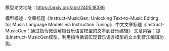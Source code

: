 模型论文地址：https://arxiv.org/abs/2405.18386

模型概述：文章标题《Instruct-MusicGen: Unlocking Text-to-Music Editing for Music Language Models via Instruction Tuning》
中文文章标题《Instruct-MusicGen：通过指令微调解锁音乐语言模型的文本到音乐编辑》
文章内容：提出Instruct-MusicGen模型，利用指令微调实现音乐语言模型的文本到音乐编辑功能。
